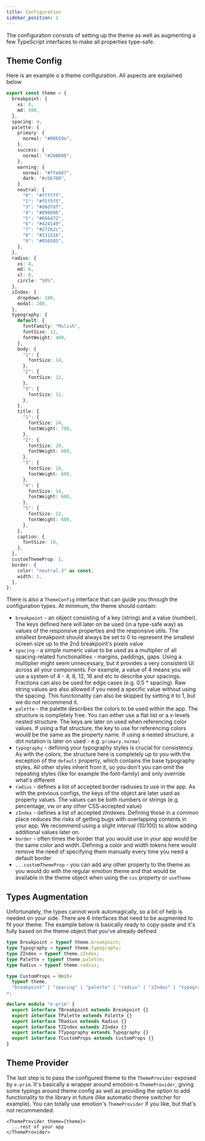 ```yaml
---
title: Configuration
sidebar_position: 2
---
```


The configuration consists of setting up the theme as well as augmenting a few TypeScript interfaces to make all properties type-safe.

## Theme Config

Here is an example o a theme configuration. All aspects are explained below

```ts
export const theme = {
  breakpoint: {
    xs: 0,
    md: 500,
  },
  spacing: 4,
  palette: {
    primary: {
      normal: "#00659e",
    },
    success: {
      normal: "#20B000",
    },
    warning: {
      normal: "#ffe607",
      dark: "#cbb700",
    },
    neutral: {
      "0": "#ffffff",
      "1": "#f5f5f5",
      "3": "#d8d7df",
      "4": "#898896",
      "5": "#666472",
      "6": "#424149",
      "7": "#27262c",
      "8": "#131316",
      "9": "#050505",
    },
  },
  radius: {
    xs: 4,
    md: 6,
    xl: 8,
    circle: "50%",
  },
  zIndex: {
    dropdown: 100,
    modal: 200,
  },
  typography: {
    default: {
      fontFamily: "Mulish",
      fontSize: 12,
      fontWeight: 400,
    },
    body: {
      "1": {
        fontSize: 14,
      },
      "2": {
        fontSize: 12,
      },
      "3": {
        fontSize: 11,
      },
    },
    title: {
      "1": {
        fontSize: 24,
        fontWeight: 700,
      },
      "2": {
        fontSize: 20,
        fontWeight: 600,
      },
      "3": {
        fontSize: 16,
        fontWeight: 600,
      },
      "4": {
        fontSize: 14,
        fontWeight: 600,
      },
      "5": {
        fontSize: 12,
        fontWeight: 600,
      },
    },
    caption: {
      fontSize: 10,
    },
  },
  customThemeProp: 1,
  border: {
    color: "neutral.3" as const,
    width: 1,
  },
};
```

There is also a `ThemeConfig` interface that can guide you through the configuration types. At minimum, the theme should contain:

- `breakpoint` - an object consisting of a key (string) and a value (number). The keys defined here will later on be used (in a type-safe way) as values of the responsive properties and the responsive utils. The smallest breakpoint should always be set to 0 to represent the smallest screen size up to the 2nd breakpoint's pixels value
- `spacing` - a simple numeric value to be used as a multiplier of all spacing-related functionalities - margins, paddings, gaps. Using a multiplier might seem unnecessary, but it provides a very consistent UI across all your components. For example, a value of 4 means you will use a system of 4 - 4, 8, 12, 16 and etc to describe your spacings. Fractions can also be used for edge cases (e.g. 0.5 * spacing). Raw string values are also allowed if you need a specific value without using the spacing. This functionality can also be skipped by setting it to 1, but we do not recommend it.
- `palette` - the palette describes the colors to be used within the app. The structure is completely free. You can either use a flat list or a x-levels nested structure. The keys are later on used when referencing color values. If using a flat structure, the key to use for referencing colors would be the same as the property name. If using a nested structure, a dot notation is later on used - e.g. `primary.normal`
- `typography` - defining your typography styles is crucial for consistency. As with the colors, the structure here is completely up to you with the exception of the `default` property, which contains the base typography styles. All other styles inherit from it, so you don't you can omit the repeating styles (like for example the font-family) and only override what's different
- `radius` - defines a list of accepted border radiuses to use in the app. As with the previous configs, the keys of the object are later used as property values. The values can be both numbers or strings (e.g. percentage, vw or any other CSS-accepted value)
- `zIndex` - defines a list of accepted zIndexes. Defining those in a common place reduces the risks of getting bugs with overlapping contents in your app. We recommend using a slight interval (10/100) to allow adding additional values later on.
- `border` - often times the border that you would use in your app would be the same color and width. Defining a color and width tokens here would remove the need of specifying them manually every time you need a default border
- `...customThemeProp` - you can add any other property to the theme as you would do with the regular emotion theme and that would be available in the theme object when using the `css` property or `useTheme`

## Types Augmentation

Unfortunately, the types cannot work automagically, so a bit of help is needed on your side. There are 6 interfaces that need to be augmented to fit your theme. The example below is basically ready to copy-paste and it's fully based on the theme object that you've already defined

```ts
type Breakpoint = typeof theme.breakpoint;
type Typography = typeof theme.typography;
type ZIndex = typeof theme.zIndex;
type Palette = typeof theme.palette;
type Radius = typeof theme.radius;

type CustomProps = Omit<
  typeof theme,
  "breakpoint" | "spacing" | "palette" | "radius" | "zIndex" | "typography" | "border"
>;

declare module "e-prim" {
  export interface TBreakpoint extends Breakpoint {}
  export interface TPalette extends Palette {}
  export interface TRadius extends Radius {}
  export interface TZIndex extends ZIndex {}
  export interface TTypography extends Typography {}
  export interface TCustomProps extends CustomProps {}
}
```

## Theme Provider

The last step is to pass the configured theme to the `ThemeProvider` exposed by `e-prim`. It's basically a wrapper around emotion-s `ThemeProvider`, giving some typings around theme config as well as providing the option to add functionality to the library in future (like automatic theme switcher for example). You can totally use emotion's `ThemeProvider` if you like, but that's not recommended.

```tsx
<ThemeProvider theme={theme}>
  ...rest of your app
</ThemeProvider>
```
